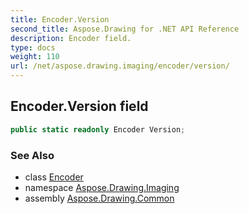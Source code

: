 ```yaml
---
title: Encoder.Version
second_title: Aspose.Drawing for .NET API Reference
description: Encoder field. 
type: docs
weight: 110
url: /net/aspose.drawing.imaging/encoder/version/
---
```

## Encoder.Version field

```csharp
public static readonly Encoder Version;
```

### See Also

* class [Encoder](../)
* namespace [Aspose.Drawing.Imaging](../../encoder/)
* assembly [Aspose.Drawing.Common](../../../)


